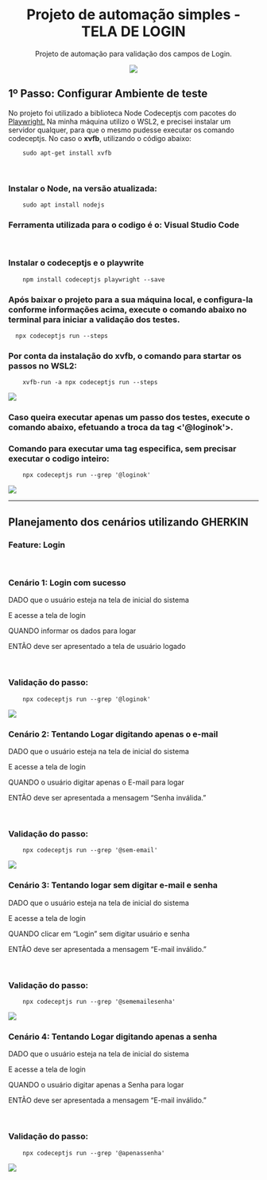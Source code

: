 <div align=center>
<h1> Projeto de automação simples - TELA DE LOGIN </h1>

<p> Projeto de automação para validação dos campos de Login.</p>

<img src='/img/login.png'>

</div>


<h2><strong>1º Passo: </strong> Configurar Ambiente de teste</h2>

<p>
    No projeto foi utilizado a biblioteca Node Codeceptjs com pacotes do <a href="https://codecept.io/playwright/#setup">Playwright.</a>
    Na minha máquina utilizo o WSL2, e precisei instalar um servidor qualquer, para que o mesmo pudesse executar os comando codeceptjs.
    No caso o <strong>xvfb</strong>, utilizando o código abaixo:

</p>

`````
    sudo apt-get install xvfb

`````

<br>
<h3>Instalar o Node, na versão atualizada:</h3>


`````
    sudo apt install nodejs

`````

<h3>Ferramenta utilizada para o codigo é o: <strong>Visual Studio Code</strong></h3>
<br>

<h3> Instalar o codeceptjs e o playwrite</h3>

`````
    npm install codeceptjs playwright --save

`````

<h3>Após baixar o projeto para a sua máquina local, e configura-la conforme informações acima, execute o comando abaixo no terminal para iniciar a validação dos testes.</h3>

`````
  npx codeceptjs run --steps

`````


<h3>Por conta da instalação do <strong>xvfb</strong>, o comando para startar os passos no WSL2:</h3>

`````
    xvfb-run -a npx codeceptjs run --steps

`````

<img src='/img/Screenshot_3.png'>

<br>
<h3>Caso queira executar apenas um passo dos testes, execute o comando abaixo, efetuando a troca da tag <strong><'@loginok'></strong>.</h3>
<h3>Comando para executar uma tag especifica, sem precisar executar o codigo inteiro:</h3>

`````
    npx codeceptjs run --grep '@loginok'

`````
<img src='/img/Screenshot_4.png'>
<br>
<hr>
<h2>Planejamento dos cenários utilizando GHERKIN</h2>
<h3><strong>Feature: </strong> Login</h3>
<br>
<h3><strong>Cenário  1: </strong> Login com sucesso </h3>
<p>
DADO que o usuário esteja na tela de inicial do sistema

E acesse a tela de login

QUANDO informar os dados para logar

ENTÃO deve ser apresentado a tela de usuário logado
</p>

<br>
<h3>Validação do passo:</h3>

`````
    npx codeceptjs run --grep '@loginok'

`````
<img src='/img/login-ok.png'>

<br>

<h3><strong>Cenário  2: </strong> Tentando Logar digitando apenas o e-mail </h3>
<p>
DADO que o usuário esteja na tela de inicial do sistema

E acesse a tela de login

QUANDO o usuário digitar apenas o E-mail para logar

ENTÃO deve ser apresentada a mensagem “Senha inválida.”
</p>

<br>
<h3>Validação do passo:</h3>

`````
    npx codeceptjs run --grep '@sem-email'

`````
<img src='/img/sem-email.png'>

<br>

<h3><strong>Cenário  3: </strong> Tentando logar sem digitar e-mail e senha </h3>
<p>
DADO que o usuário esteja na tela de inicial do sistema

E acesse a tela de login

QUANDO clicar em “Login” sem digitar usuário e senha

ENTÃO deve ser apresentada a mensagem “E-mail inválido.”
</p>

<br>
<h3>Validação do passo:</h3>

`````
    npx codeceptjs run --grep '@sememailesenha'

`````
<img src='/img/sememailesenha.png'>

<br>

<h3><strong>Cenário  4: </strong> Tentando Logar digitando apenas a senha </h3>
<p>
DADO que o usuário esteja na tela de inicial do sistema

E acesse a tela de login

QUANDO o usuário digitar apenas a Senha para logar

ENTÃO deve ser apresentada a mensagem “E-mail inválido.”
</p>

<br>
<h3>Validação do passo:</h3>

`````
    npx codeceptjs run --grep '@apenassenha'

`````
<img src='/img/apenassenha.png'>

<br>

